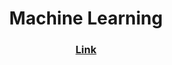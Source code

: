 <h1 align="center">Machine Learning</h1>

<h3 align="center"><a href="https://github.com/m-fidalgo/unesp/tree/master/cg/cheatsheets">Link</a></h3>
